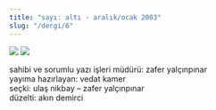 ```yaml
---
title: "sayı: altı - aralık/ocak 2003"
slug: "/dergi/6"
---
```


![](/img/ky06_00a_zaferyalcinpinar.jpg)
![](/img/ky06_00b_yasarkemal.jpg)

sahibi ve sorumlu yazı işleri müdürü: zafer yalçınpınar  
yayıma hazırlayan: vedat kamer  
seçki: ulaş nikbay – zafer yalçınpınar  
düzelti: akın demirci  